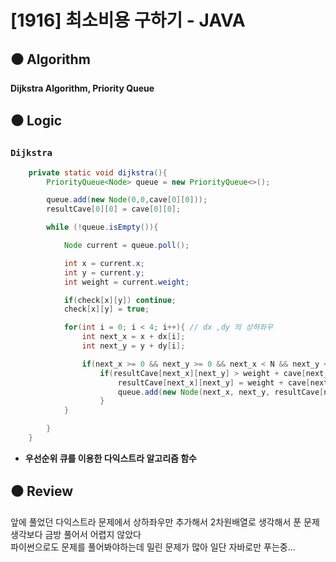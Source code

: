# [1916] 최소비용 구하기 - JAVA

## :black_circle: Algorithm
**Dijkstra Algorithm, Priority Queue**

## :black_circle: Logic
### `Dijkstra`

```Java
    private static void dijkstra(){
        PriorityQueue<Node> queue = new PriorityQueue<>();

        queue.add(new Node(0,0,cave[0][0]));
        resultCave[0][0] = cave[0][0];

        while (!queue.isEmpty()){

            Node current = queue.poll();

            int x = current.x;
            int y = current.y;
            int weight = current.weight;

            if(check[x][y]) continue;
            check[x][y] = true;

            for(int i = 0; i < 4; i++){ // dx ,dy 의 상하좌우
                int next_x = x + dx[i];
                int next_y = y + dy[i];

                if(next_x >= 0 && next_y >= 0 && next_x < N && next_y < N) // in cave
                    if(resultCave[next_x][next_y] > weight + cave[next_x][next_y]){
                        resultCave[next_x][next_y] = weight + cave[next_x][next_y];
                        queue.add(new Node(next_x, next_y, resultCave[next_x][next_y]));
                    }
            }

        }
    }
```

- **우선순위 큐를 이용한 다익스트라 알고리즘 함수**

## :black_circle: Review
앞에 풀었던 다익스트라 문제에서 상하좌우만 추가해서 2차원배열로 생각해서 푼 문제  
생각보다 금방 풀어서 어렵지 않았다  
파이썬으로도 문제를 풀어봐야하는데 밀린 문제가 많아 일단 자바로만 푸는중...
